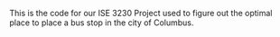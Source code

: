 This is the code for our ISE 3230 Project used to figure out the optimal place to place a bus stop in the city of Columbus.
